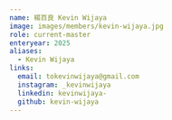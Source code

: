 ```yaml
---
name: 楊百良 Kevin Wijaya
image: images/members/kevin-wijaya.jpg 
role: current-master
enteryear: 2025
aliases:
  - Kevin Wijaya
links:
  email: tokevinwijaya@gmail.com
  instagram: _kevinwijaya
  linkedin: kevinwijaya-
  github: kevin-wijaya
---
```

